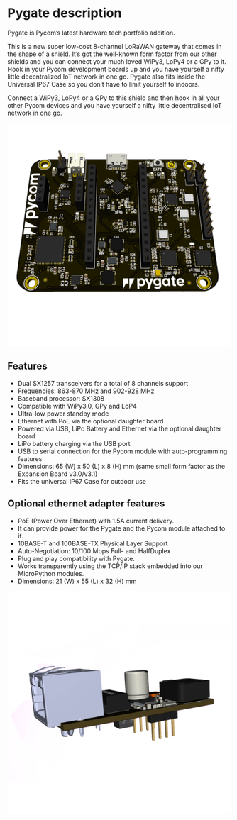 # Pygate description

Pygate is Pycom’s latest hardware tech portfolio addition.

This is a new super low-cost 8-channel LoRaWAN gateway that comes in the shape of a shield. It’s got the well-known form factor from our other shields and you can connect your much loved WiPy3, LoPy4 or a GPy to it. Hook in your Pycom development boards up and you have yourself a nifty little decentralized IoT network in one go. Pygate also fits inside the Universal IP67 Case so you don’t have to limit yourself to indoors.

Connect a WiPy3, LoPy4 or a GPy to this shield and then hook in all your other Pycom devices and you have yourself a nifty little decentralised IoT network in one go.

![Pycom Pygate](Pygate-Front.png)

## Features

+ Dual SX1257 transceivers for a total of 8 channels support
+ Frequencies: 863-870 MHz and 902-928 MHz
+ Baseband processor: SX1308
+ Compatible with WiPy3.0, GPy and LoP4
+ Ultra-low power standby mode
+ Ethernet with PoE via the optional daughter board
+ Powered via USB, LiPo Battery and Ethernet via the optional daughter board
+ LiPo battery charging via the USB port
+ USB to serial connection for the Pycom module with auto-programming features
+ Dimensions: 65 (W) x 50 (L) x 8 (H) mm (same small form factor as the Expansion Board v3.0/v3.1)
+ Fits the universal IP67 Case for outdoor use

## Optional ethernet adapter features

+ PoE (Power Over Ethernet) with 1.5A current delivery.
+ It can provide power for the Pygate and the Pycom module attached to it.
+ 10BASE-T and 100BASE-TX Physical Layer Support
+ Auto-Negotiation: 10/100 Mbps Full- and HalfDuplex
+ Plug and play compatibility with Pygate.
+ Works transparently using the TCP/IP stack embedded into our MicroPython modules.
+ Dimensions: 21 (W) x 55 (L) x 32 (H) mm

![Ethernet Adapter](PoE-Side1.png)
